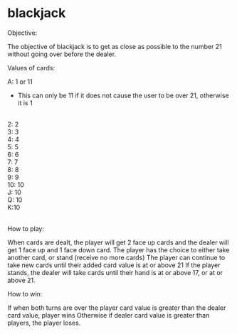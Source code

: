 # blackjack

Objective:

The objective of blackjack is to get as close as possible to the number 21 without going over before the dealer.

Values of cards:

A: 1 or 11
  - This can only be 11 if it does not cause the user to be over 21, otherwise it is 1
  </br>
2: 2 </br>
3: 3 </br>
4: 4 </br>
5: 5 </br>
6: 6 </br>
7: 7 </br>
8: 8 </br>
9: 9 </br>
10: 10 </br>
J: 10 </br>
Q: 10 </br>
K:10 </br>
</br>


How to play:

When cards are dealt, the player will get 2 face up cards and the dealer will get 1 face up and 1 face down card.
The player has the choice to either take another card, or stand (receive no more cards)
The player can continue to take new cards until their added card value is at or above 21
If the player stands, the dealer will take cards until their hand is at or above 17, or at or above 21.

How to win:

If when both turns are over the player card value is greater than the dealer card value, player wins
Otherwise if dealer card value is greater than players, the player loses.
